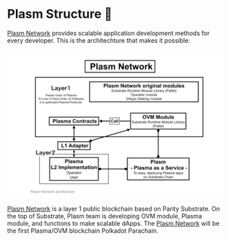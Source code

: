 # Plasm Structure 🏯

[Plasm Network](https://www.plasmnet.io/) provides scalable application development methods for every developer. This is the architechture that makes it possible:

![](../.gitbook/assets/sukurnshotto-2020-05-31-201049png.png)

[Plasm Network](https://www.plasmnet.io/) is a layer 1 public blockchain based on Parity Substrate. On the top of Substrate, Plasm team is developing OVM module, Plasma module, and functions to make scalable dApps. The [Plasm Network](https://www.plasmnet.io/) will be the first Plasma/OVM blockchain Polkadot Parachain.

